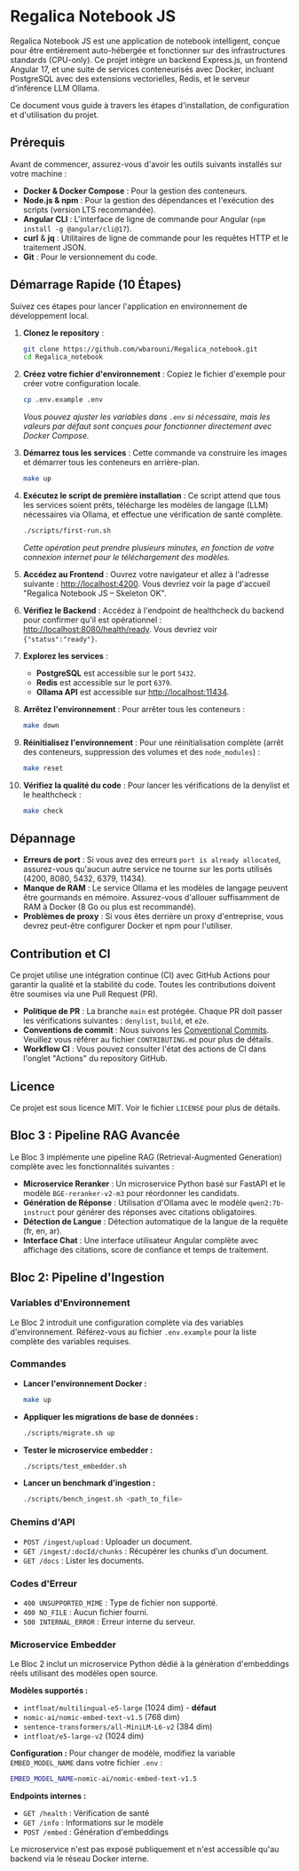 # Regalica Notebook JS

Regalica Notebook JS est une application de notebook intelligent, conçue pour être entièrement auto-hébergée et fonctionner sur des infrastructures standards (CPU-only). Ce projet intègre un backend Express.js, un frontend Angular 17, et une suite de services conteneurisés avec Docker, incluant PostgreSQL avec des extensions vectorielles, Redis, et le serveur d'inférence LLM Ollama.

Ce document vous guide à travers les étapes d'installation, de configuration et d'utilisation du projet.

## Prérequis

Avant de commencer, assurez-vous d'avoir les outils suivants installés sur votre machine :

- **Docker & Docker Compose** : Pour la gestion des conteneurs.
- **Node.js & npm** : Pour la gestion des dépendances et l'exécution des scripts (version LTS recommandée).
- **Angular CLI** : L'interface de ligne de commande pour Angular (`npm install -g @angular/cli@17`).
- **curl** & **jq** : Utilitaires de ligne de commande pour les requêtes HTTP et le traitement JSON.
- **Git** : Pour le versionnement du code.

## Démarrage Rapide (10 Étapes)

Suivez ces étapes pour lancer l'application en environnement de développement local.

1.  **Clonez le repository** :
    ```bash
    git clone https://github.com/wbarouni/Regalica_notebook.git
    cd Regalica_notebook
    ```

2.  **Créez votre fichier d'environnement** :
    Copiez le fichier d'exemple pour créer votre configuration locale.
    ```bash
    cp .env.example .env
    ```
    *Vous pouvez ajuster les variables dans `.env` si nécessaire, mais les valeurs par défaut sont conçues pour fonctionner directement avec Docker Compose.*

3.  **Démarrez tous les services** :
    Cette commande va construire les images et démarrer tous les conteneurs en arrière-plan.
    ```bash
    make up
    ```

4.  **Exécutez le script de première installation** :
    Ce script attend que tous les services soient prêts, télécharge les modèles de langage (LLM) nécessaires via Ollama, et effectue une vérification de santé complète.
    ```bash
    ./scripts/first-run.sh
    ```
    *Cette opération peut prendre plusieurs minutes, en fonction de votre connexion internet pour le téléchargement des modèles.*

5.  **Accédez au Frontend** :
    Ouvrez votre navigateur et allez à l'adresse suivante : [http://localhost:4200](http://localhost:4200). Vous devriez voir la page d'accueil "Regalica Notebook JS – Skeleton OK".

6.  **Vérifiez le Backend** :
    Accédez à l'endpoint de healthcheck du backend pour confirmer qu'il est opérationnel : [http://localhost:8080/health/ready](http://localhost:8080/health/ready). Vous devriez voir `{"status":"ready"}`.

7.  **Explorez les services** :
    - **PostgreSQL** est accessible sur le port `5432`.
    - **Redis** est accessible sur le port `6379`.
    - **Ollama API** est accessible sur [http://localhost:11434](http://localhost:11434).

8.  **Arrêtez l'environnement** :
    Pour arrêter tous les conteneurs :
    ```bash
    make down
    ```

9.  **Réinitialisez l'environnement** :
    Pour une réinitialisation complète (arrêt des conteneurs, suppression des volumes et des `node_modules`) :
    ```bash
    make reset
    ```

10. **Vérifiez la qualité du code** :
    Pour lancer les vérifications de la denylist et le healthcheck :
    ```bash
    make check
    ```

## Dépannage

- **Erreurs de port** : Si vous avez des erreurs `port is already allocated`, assurez-vous qu'aucun autre service ne tourne sur les ports utilisés (4200, 8080, 5432, 6379, 11434).
- **Manque de RAM** : Le service Ollama et les modèles de langage peuvent être gourmands en mémoire. Assurez-vous d'allouer suffisamment de RAM à Docker (8 Go ou plus est recommandé).
- **Problèmes de proxy** : Si vous êtes derrière un proxy d'entreprise, vous devrez peut-être configurer Docker et npm pour l'utiliser.

## Contribution et CI

Ce projet utilise une intégration continue (CI) avec GitHub Actions pour garantir la qualité et la stabilité du code. Toutes les contributions doivent être soumises via une Pull Request (PR).

- **Politique de PR** : La branche `main` est protégée. Chaque PR doit passer les vérifications suivantes : `denylist`, `build`, et `e2e`.
- **Conventions de commit** : Nous suivons les [Conventional Commits](https://www.conventionalcommits.org/en/v1.0.0/). Veuillez vous référer au fichier `CONTRIBUTING.md` pour plus de détails.
- **Workflow CI** : Vous pouvez consulter l'état des actions de CI dans l'onglet "Actions" du repository GitHub.

## Licence

Ce projet est sous licence MIT. Voir le fichier `LICENSE` pour plus de détails.




## Bloc 3 : Pipeline RAG Avancée

Le Bloc 3 implémente une pipeline RAG (Retrieval-Augmented Generation) complète avec les fonctionnalités suivantes :
- **Microservice Reranker** : Un microservice Python basé sur FastAPI et le modèle `BGE-reranker-v2-m3` pour réordonner les candidats.
- **Génération de Réponse** : Utilisation d'Ollama avec le modèle `qwen2:7b-instruct` pour générer des réponses avec citations obligatoires.
- **Détection de Langue** : Détection automatique de la langue de la requête (fr, en, ar).
- **Interface Chat** : Une interface utilisateur Angular complète avec affichage des citations, score de confiance et temps de traitement.

## Bloc 2: Pipeline d'Ingestion

### Variables d'Environnement

Le Bloc 2 introduit une configuration complète via des variables d'environnement. Référez-vous au fichier `.env.example` pour la liste complète des variables requises.

### Commandes

-   **Lancer l'environnement Docker :**
    ```bash
    make up
    ```

-   **Appliquer les migrations de base de données :**
    ```bash
    ./scripts/migrate.sh up
    ```

-   **Tester le microservice embedder :**
    ```bash
    ./scripts/test_embedder.sh
    ```

-   **Lancer un benchmark d'ingestion :**
    ```bash
    ./scripts/bench_ingest.sh <path_to_file>
    ```

### Chemins d'API

-   `POST /ingest/upload` : Uploader un document.
-   `GET /ingest/:docId/chunks` : Récupérer les chunks d'un document.
-   `GET /docs` : Lister les documents.

### Codes d'Erreur

-   `400 UNSUPPORTED_MIME` : Type de fichier non supporté.
-   `400 NO_FILE` : Aucun fichier fourni.
-   `500 INTERNAL_ERROR` : Erreur interne du serveur.



### Microservice Embedder

Le Bloc 2 inclut un microservice Python dédié à la génération d'embeddings réels utilisant des modèles open source.

**Modèles supportés :**
- `intfloat/multilingual-e5-large` (1024 dim) - **défaut**
- `nomic-ai/nomic-embed-text-v1.5` (768 dim)
- `sentence-transformers/all-MiniLM-L6-v2` (384 dim)
- `intfloat/e5-large-v2` (1024 dim)

**Configuration :**
Pour changer de modèle, modifiez la variable `EMBED_MODEL_NAME` dans votre fichier `.env` :
```bash
EMBED_MODEL_NAME=nomic-ai/nomic-embed-text-v1.5
```

**Endpoints internes :**
- `GET /health` : Vérification de santé
- `GET /info` : Informations sur le modèle
- `POST /embed` : Génération d'embeddings

Le microservice n'est pas exposé publiquement et n'est accessible qu'au backend via le réseau Docker interne.

